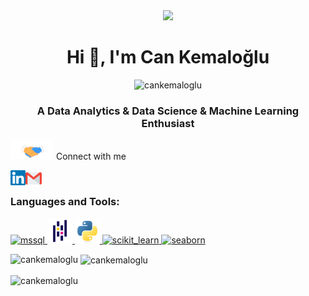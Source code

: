 <div id="header" align="center">
  <img src="https://media.giphy.com/media/JWuBH9rCO2uZuHBFpm/giphy.gif" width="250"/>
</div>




<h1 align="center">Hi 👋, I'm Can Kemaloğlu</h1> 
<p align="center"> <img src="https://komarev.com/ghpvc/?username=cankemaloglu&label=Profile%20views&color=0e75b6&style=flat" alt="cankemaloglu" /> </p>
<h3 align="center">A Data Analytics & Data Science & Machine Learning Enthusiast</h3>

<img src="https://github.com/SatYu26/SatYu26/blob/master/Assets/Handshake.gif" height="32px"> Connect with me

  <a href="[https://www.linkedin.com/in/zehra-kara-a4a4271a5/](https://linkedin.com/in/ahmet-can-kemaloglu)">
    <img align="left" alt="Satyam Goyal | Linkedin" width="24px" src="https://github.com/SatYu26/SatYu26/blob/master/Assets/Linkedin.svg" />
  </a> &nbsp;&nbsp;
  
  <a href="mailto:acankemaloglu@gmail.com">
    <img align="left" alt="Satyam Goyal | Gmail" width="26px" src="https://github.com/SatYu26/SatYu26/blob/master/Assets/Gmail.svg" />
  </a>



<h3 align="left">Languages and Tools:</h3>
<p align="left"> <a href="https://www.microsoft.com/en-us/sql-server" target="_blank" rel="noreferrer"> <img src="https://www.svgrepo.com/show/303229/microsoft-sql-server-logo.svg" alt="mssql" width="40" height="40"/> </a> <a href="https://pandas.pydata.org/" target="_blank" rel="noreferrer"> <img src="https://raw.githubusercontent.com/devicons/devicon/2ae2a900d2f041da66e950e4d48052658d850630/icons/pandas/pandas-original.svg" alt="pandas" width="40" height="40"/> </a> <a href="https://www.python.org" target="_blank" rel="noreferrer"> <img src="https://raw.githubusercontent.com/devicons/devicon/master/icons/python/python-original.svg" alt="python" width="40" height="40"/> </a> <a href="https://scikit-learn.org/" target="_blank" rel="noreferrer"> <img src="https://upload.wikimedia.org/wikipedia/commons/0/05/Scikit_learn_logo_small.svg" alt="scikit_learn" width="40" height="40"/> </a> <a href="https://seaborn.pydata.org/" target="_blank" rel="noreferrer"> <img src="https://seaborn.pydata.org/_images/logo-mark-lightbg.svg" alt="seaborn" width="40" height="40"/> </a> </p>

<p><img align="left" src="https://github-readme-stats.vercel.app/api/top-langs?username=cankemaloglu&show_icons=true&locale=en&layout=compact" alt="cankemaloglu" /></p>

<p>&nbsp;<img align="center" src="https://github-readme-stats.vercel.app/api?username=cankemaloglu&show_icons=true&locale=en" alt="cankemaloglu" /></p>

<p><img align="center" src="https://github-readme-streak-stats.herokuapp.com/?user=cankemaloglu&" alt="cankemaloglu" /></p>

